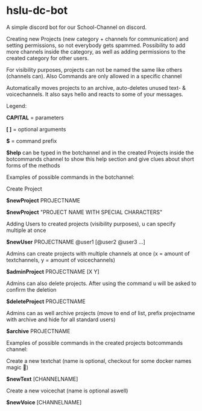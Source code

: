 # hslu-dc-bot
A simple discord bot for our School-Channel on discord.

Creating new Projects (new category + channels for communication) and setting permissions, so not everybody gets spammed.
Possibility to add more channels inside the category, as well as adding permissions to the created category for other users.

For visibility purposes, projects can not be named the same like others (channels can).
Also Commands are only allowed in a specific channel

Automatically moves projects to an archive, auto-deletes unused text- & voicechannels. It also says hello and reacts to some of your messages.


Legend:

**CAPITAL** = parameters

**[ ]** = optional arguments

**$** = command prefix

**$help** can be typed in the botchannel and in the created Projects inside the botcommands channel to show this help section and give clues about short forms of the methods


Examples of possible commands in the botchannel:

Create Project

**$newProject** PROJECTNAME

**$newProject** "PROJECT NAME WITH SPECIAL CHARACTERS"

Adding Users to created projects (visibility purposes), u can specify multiple at once

**$newUser** PROJECTNAME @user1 [@user2 @user3 ...]

Admins can create projects with multiple channels at once (x = amount of textchannels, y = amount of voicechannels)

**$adminProject** PROJECTNAME [X Y]

Admins can also delete projects. After using the command u will be asked to confirm the deletion

**$deleteProject** PROJECTNAME

Admins can as well archive projects (move to end of list, prefix projectname with archive and hide for all standard users)

**$archive** PROJECTNAME

Examples of possible commands in the created projects botcommands channel:

Create a new textchat (name is optional, checkout for some docker names magic 🤘)

**$newText** [CHANNELNAME]

Create a new voicechat (name is optional aswell)

**$newVoice** [CHANNELNAME]
